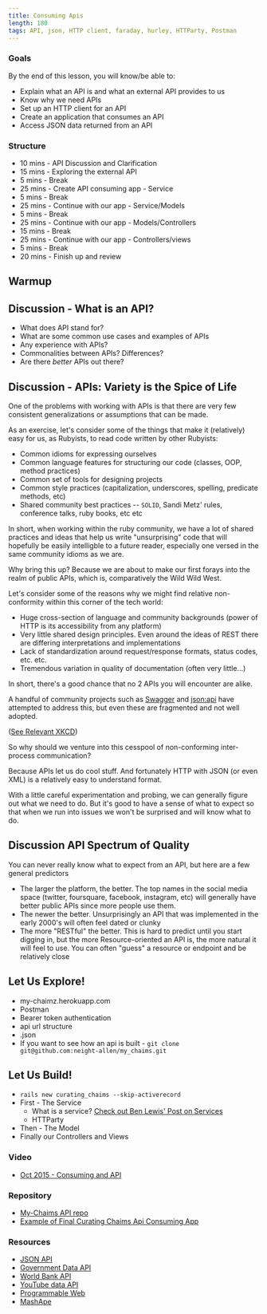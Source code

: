 ```yaml
---
title: Consuming Apis
length: 180
tags: API, json, HTTP client, faraday, hurley, HTTParty, Postman
---
```


### Goals

By the end of this lesson, you will know/be able to:

* Explain what an API is and what an external API provides to us
* Know why we need APIs
* Set up an HTTP client for an API
* Create an application that consumes an API
* Access JSON data returned from an API

### Structure

* 10 mins - API Discussion and Clarification
* 15 mins - Exploring the external API
* 5  mins - Break
* 25 mins - Create API consuming app - Service
* 5 mins - Break
* 25 mins - Continue with our app - Service/Models
* 5 mins - Break
* 25 mins - Continue with our app - Models/Controllers
* 15 mins - Break
* 25 mins - Continue with our app - Controllers/views
* 5 mins - Break
* 20 mins - Finish up and review

## Warmup

## Discussion - What is an API?

* What does API stand for?
* What are some common use cases and examples of APIs
* Any experience with APIs?
* Commonalities between APIs? Differences?
* Are there _better_ APIs out there?

## Discussion - APIs: Variety is the Spice of Life

One of the problems with working with APIs is that there are very few consistent
generalizations or assumptions that can be made.

As an exercise, let's consider some of the things that make it (relatively)
easy for us, as Rubyists, to read code written by other Rubyists:

* Common idioms for expressing ourselves
* Common language features for structuring our code (classes, OOP, method practices)
* Common set of tools for designing projects
* Common style practices (capitalization, underscores, spelling, predicate methods, etc)
* Shared community best practices -- `SOLID`, Sandi Metz' rules, conference talks, ruby books, etc etc

In short, when working within the ruby community, we have a lot of shared practices
and ideas that help us write "unsurprising" code that will hopefully be easily intelligble
to a future reader, especially one versed in the same community idioms as we are.

Why bring this up? Because we are about to make our first forays into the realm of
public APIs, which is, comparatively the Wild Wild West.

Let's consider some of the reasons why we might find relative non-conformity within
this corner of the tech world:

* Huge cross-section of language and community backgrounds (power of HTTP is its accessibility
from any platform)
* Very little shared design principles. Even around the ideas of REST there are differing interpretations
and implementations
* Lack of standardization around request/response formats, status codes, etc. etc.
* Tremendous variation in quality of documentation (often very little...)

In short, there's a good chance that no 2 APIs you will encounter are alike.

A handful of community projects such as [Swagger](http://swagger.io/) and [json:api](http://jsonapi.org/)
have attempted to address this, but even these are fragmented and not well adopted.

([See Relevant XKCD](https://xkcd.com/927/))

So why should we venture into this cesspool of non-conforming inter-process communication?

Because APIs let us do cool stuff. And fortunately HTTP with JSON (or even XML) is a relatively
easy to understand format.

With a little careful experimentation and probing, we can generally figure out what we need to do.
But it's good to have a sense of what to expect so that when we run into issues we won't be surprised and
will know what to do.

## Discussion API Spectrum of Quality

You can never really know what to expect from an API, but here are a few general predictors

* The larger the platform, the better. The top names in the social media space (twitter, foursquare,
facebook, instagram, etc) will generally have better public APIs since more people use them.
* The newer the better. Unsurprisingly an API that was implemented in the early 2000's will
often feel dated or clunky
* The more "RESTful" the better. This is hard to predict until you start digging in,
but the more Resource-oriented an API is, the more natural it will feel to use. You can often
"guess" a resource or endpoint and be relatively close

## Let Us Explore!

* my-chaimz.herokuapp.com
* Postman
* Bearer token authentication
* api url structure
* .json
* If you want to see how an api is built - `git clone git@github.com:neight-allen/my_chaims.git`


## Let Us Build!
* `rails new curating_chaims --skip-activerecord`
* First - The Service
  * What is a service? [Check out Ben Lewis' Post on Services](https://blog.engineyard.com/2014/keeping-your-rails-controllers-dry-with-services)
  * HTTParty
* Then - The Model
* Finally our Controllers and Views

### Video

* [Oct 2015 - Consuming and API](https://vimeo.com/143957483)

### Repository

* [My-Chaims API repo](https://github.com/Carmer/my_chaims)
* [Example of Final Curating Chaims Api Consuming App](https://github.com/Carmer/chaims_consumption_practice)

### Resources

* [JSON API](http://jsonapi.org/)
* [Government Data API](https://api.data.gov/)
* [World Bank API](http://data.worldbank.org/developers?display=)
* [YouTube data API](https://developers.google.com/youtube/v3/?hl=en)
* [Programmable Web](http://www.programmableweb.com/)
* [MashApe](https://www.mashape.com/)
